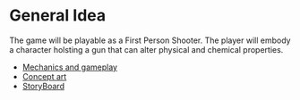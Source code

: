# General Idea

The game will be playable as a First Person Shooter.
The player will embody a character holsting a gun that can alter physical and chemical properties.

* [Mechanics and gameplay](./Mechanics.md)
* [Concept art](./ConceptArt.md)
* [StoryBoard](./StoryBoard.md)
